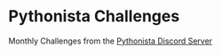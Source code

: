 # Pythonista Challenges
Monthly Challenges from the [Pythonista Discord Server](https://discord.gg/XVScng8J6a)
